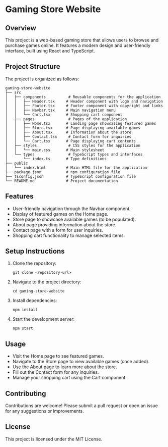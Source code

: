 # Gaming Store Website

## Overview
This project is a web-based gaming store that allows users to browse and purchase games online. It features a modern design and user-friendly interface, built using React and TypeScript.

## Project Structure
The project is organized as follows:

```
gaming-store-website
├── src
│   ├── components          # Reusable components for the application
│   │   ├── Header.tsx     # Header component with logo and navigation
│   │   ├── Footer.tsx     # Footer component with copyright and links
│   │   ├── Navbar.tsx     # Main navigation menu
│   │   └── Cart.tsx       # Shopping cart component
│   ├── pages               # Pages of the application
│   │   ├── Home.tsx       # Landing page showcasing featured games
│   │   ├── Store.tsx      # Page displaying available games
│   │   ├── About.tsx      # Information about the store
│   │   ├── Contact.tsx     # Contact form for inquiries
│   │   └── Cart.tsx       # Page displaying cart contents
│   ├── styles              # CSS styles for the application
│   │   └── main.css       # Main stylesheet
│   └── types               # TypeScript types and interfaces
│       └── index.ts       # Type definitions
├── public
│   └── index.html         # Main HTML file for the application
├── package.json           # npm configuration file
├── tsconfig.json          # TypeScript configuration file
└── README.md              # Project documentation
```

## Features
- User-friendly navigation through the Navbar component.
- Display of featured games on the Home page.
- Store page to showcase available games (to be populated).
- About page providing information about the store.
- Contact page with a form for user inquiries.
- Shopping cart functionality to manage selected items.

## Setup Instructions
1. Clone the repository:
   ```
   git clone <repository-url>
   ```
2. Navigate to the project directory:
   ```
   cd gaming-store-website
   ```
3. Install dependencies:
   ```
   npm install
   ```
4. Start the development server:
   ```
   npm start
   ```

## Usage
- Visit the Home page to see featured games.
- Navigate to the Store page to view available games (once added).
- Use the About page to learn more about the store.
- Fill out the Contact form for any inquiries.
- Manage your shopping cart using the Cart component.

## Contributing
Contributions are welcome! Please submit a pull request or open an issue for any suggestions or improvements.

## License
This project is licensed under the MIT License.